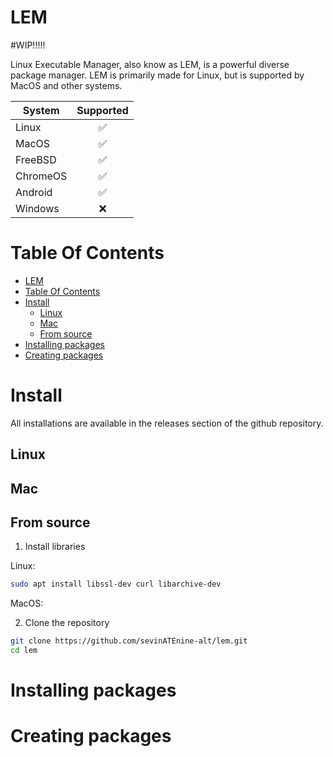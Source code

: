# LEM

#WIP!!!!!



Linux Executable Manager, also know as LEM, is a powerful diverse package manager.
LEM is primarily made for Linux, but is supported by MacOS and other systems.

| System      | Supported |
| ----------- | :-------: |
| Linux       | ✅        |
| MacOS       | ✅        |
| FreeBSD     | ✅        |
| ChromeOS    | ✅        |
| Android     | ✅        |
| Windows     | ❌        |

# Table Of Contents
- [LEM](#lem)
- [Table Of Contents](#table-of-contents)
- [Install](#install)
  * [Linux](#linux)
  * [Mac](#mac)
  * [From source](#from-source)
- [Installing packages](#installing-packages)
- [Creating packages](#creating-packages)

# Install

All installations are available in the releases section of the github repository.

## Linux


## Mac

## From source

1. Install libraries

Linux:
```bash
sudo apt install libssl-dev curl libarchive-dev
```

MacOS:


2. Clone the repository
```bash
git clone https://github.com/sevinATEnine-alt/lem.git
cd lem

```

# Installing packages

# Creating packages
